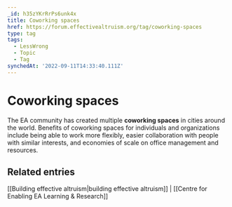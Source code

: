 ```yaml
---
_id: h35zYKrRrPs6unk4x
title: Coworking spaces
href: https://forum.effectivealtruism.org/tag/coworking-spaces
type: tag
tags:
  - LessWrong
  - Topic
  - Tag
synchedAt: '2022-09-11T14:33:40.111Z'
---
```

# Coworking spaces

The EA community has created multiple **coworking spaces** in cities around the world. Benefits of coworking spaces for individuals and organizations include being able to work more flexibly, easier collaboration with people with similar interests, and economies of scale on office management and resources.

Related entries
---------------

[[Building effective altruism|building effective altruism]] | [[Centre for Enabling EA Learning & Research]]